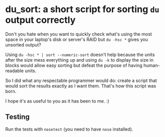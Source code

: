 # du_sort: a short script for sorting `du` output correctly

Don't you hate when you want to quickly check what's using the most space in
your laptop's disk or server's RAID but `du -hsc *` gives you unsorted output?

Using `du -hsc * | sort --numeric-sort` doesn't help because the units after the
size mess everything up and using `du -k` to display the size in blocks would
allow easy sorting but defeat the purpose of having human-readable units.

So I did what any respectable programmer would do: create a script that would
sort the results exactly as I want them. That's how this script was born.

I hope it's as useful to you as it has been to me. :)

## Testing

Run the tests with `nosetest` (you need to have `nose` installed).

